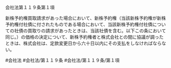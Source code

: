 会社法第１１９条第１項

新株予約権買取請求があった場合において、新株予約権（当該新株予約権が新株予約権付社債に付されたものである場合において、当該新株予約権付社債についての社債の買取りの請求があったときは、当該社債を含む。以下この条において同じ。）の価格の決定について、新株予約権者と株式会社との間に協議が調ったときは、株式会社は、定款変更日から六十日以内にその支払をしなければならない。

#会社法
#会社法/第１１９条
#会社法/第１１９条/第１項
